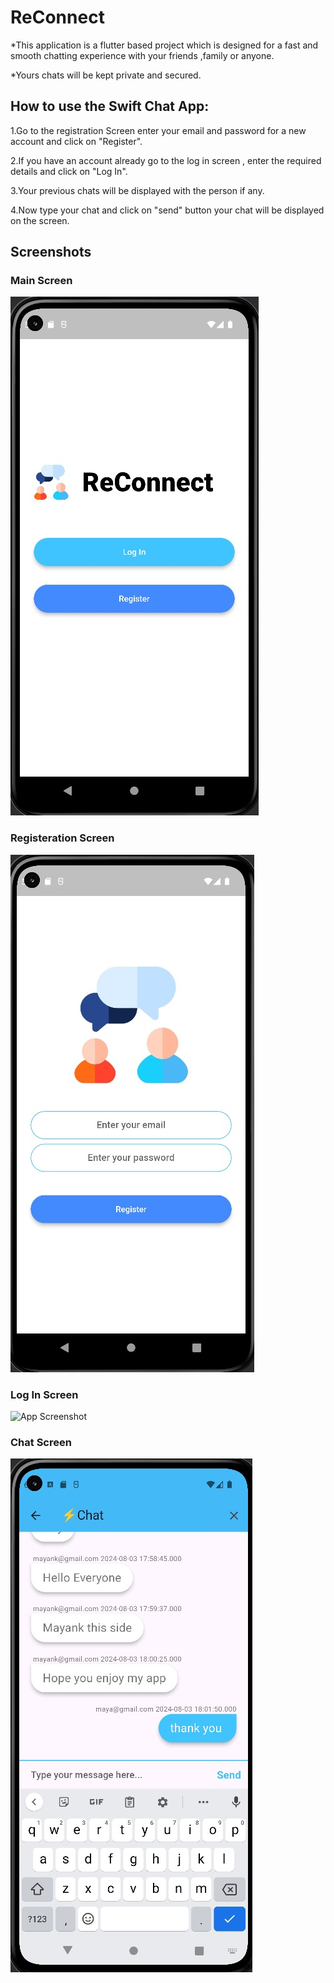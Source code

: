 #  ReConnect 

*This application is a flutter based project which is designed for a fast and smooth chatting experience with your friends ,family or anyone.

*Yours chats will be kept private and secured.

## How to use the Swift Chat App:

1.Go to the registration Screen enter your email and password for a new account and click on "Register".

2.If you have an account already go to the log in screen , enter the required details and click on "Log In".

3.Your previous chats will be displayed with the person if any.

4.Now type your chat and click on "send" button your chat will be displayed on the screen. 


## Screenshots

### Main Screen
![App Screenshot](https://github.com/Mayanksaxena19/ReConnect/blob/main/screenshots/IMG-20240803-WA0006.jpg?raw=true)

### Registeration Screen
![App Screenshot](https://github.com/Mayanksaxena19/ReConnect/blob/main/screenshots/IMG-20240803-WA0005.jpg?raw=true)

### Log In Screen
![App Screenshot](https://github.com/Mayanksaxena19/ReConnect/blob/main/screenshots/IMG-20240803-WA0004.jpgg?raw=true)

### Chat Screen
![App Screenshot](https://github.com/Mayanksaxena19/ReConnect/blob/main/screenshots/IMG-20240803-WA0003.jpg?raw=true)

